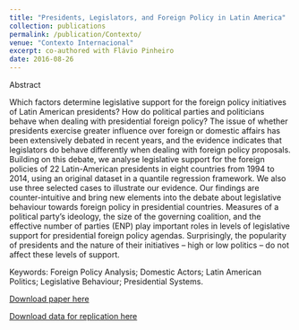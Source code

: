 ```yaml
---
title: "Presidents, Legislators, and Foreign Policy in Latin America"
collection: publications
permalink: /publication/Contexto/
venue: "Contexto Internacional"
excerpt: co-authored with Flávio Pinheiro
date: 2016-08-26
---
```


Abstract

Which factors determine legislative support for the foreign policy initiatives of Latin American presidents? How do political parties and politicians behave when dealing with presidential foreign policy? The issue of whether presidents exercise greater influence over foreign or domestic affairs has been extensively debated in recent years, and the evidence indicates that legislators do behave differently when dealing with foreign policy proposals. Building on this debate, we analyse legislative support for the foreign policies of 22 Latin-American presidents in eight countries from 1994 to 2014, using an original dataset in a quantile regression framework. We also use three selected cases to illustrate our evidence. Our findings are counter-intuitive and bring new elements into the debate about legislative behaviour towards foreign policy in presidential countries. Measures of a political party’s ideology, the size of the governing coalition, and the effective number of parties (ENP) play important roles in levels of legislative support for presidential foreign policy agendas. Surprisingly, the popularity of presidents and the nature of their initiatives – high or low politics – do not affect these levels of support.

Keywords: Foreign Policy Analysis; Domestic Actors; Latin American Politics; Legislative Behaviour; Presidential Systems.


[Download paper here](https://www.scielo.br/scielo.php?pid=S0102-85292016000100467&script=sci_arttext)

[Download data for replication here](https://www.openicpsr.org/openicpsr/project/129922/version/V1/view)
